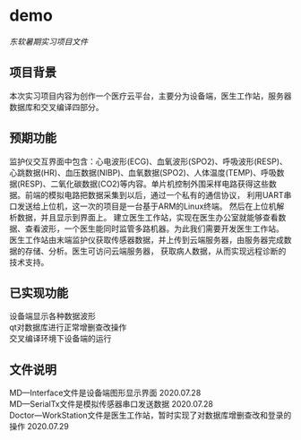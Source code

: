 # demo
*东软暑期实习项目文件*  
## 项目背景  
本次实习项目内容为创作一个医疗云平台，主要分为设备端，医生工作站，服务器数据库和交叉编译四部分。 
## 预期功能  
监护仪交互界面中包含：心电波形(ECG)、血氧波形(SPO2)、呼吸波形(RESP)、 心跳数据(HR)、血压数据(NIBP)、血氧数据(SPO2)、人体温度(TEMP)、呼吸数据(RESP)、二氧化碳数据(CO2)等内容。单片机控制外围采样电路获得这些数据。前端的模拟电路把数据采集到以后，通过一个私有的通信协议， 利用UART串口发送给上位机，这一次的项目是一台基于ARM的Linux终端。 然后在上位机解析数据，并且显示到界面上。 
建立医生工作站，实现在医生办公室就能够查看数据、查看波形，一个医生能同时监管多路机器。为此我们需要开发医生工作站。 医生工作站由末端监护仪获取传感器数据，并上传到云端服务器，由服务器完成数据的存储、分析。医生可访问云端服务器， 获取病人数据，从而实现远程诊断的技术支持。  
## 已实现功能  
设备端显示各种数据波形  
qt对数据库进行正常增删查改操作  
交叉编译环境下设备端的运行
## 文件说明  
MD—Interface文件是设备端图形显示界面 2020.07.28  
MD—SerialTx文件是模拟传感器串口发送数据 2020.07.28  
Doctor—WorkStation文件是医生工作站，暂时实现了对数据库增删查改和登录的操作 2020.07.29
